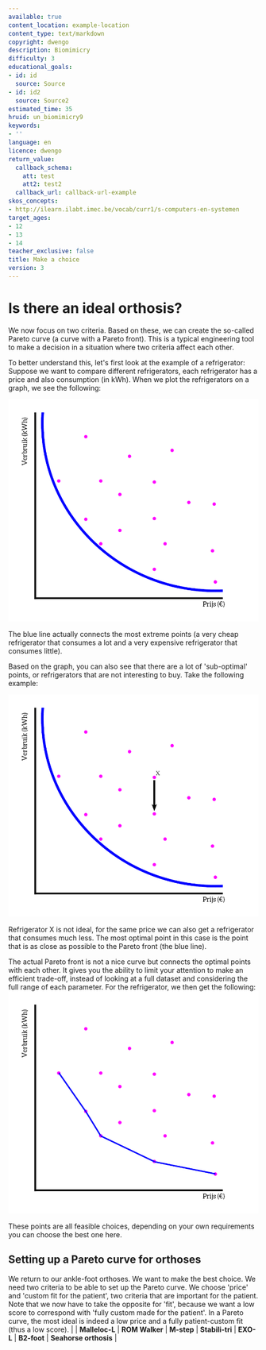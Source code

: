 ```yaml
---
available: true
content_location: example-location
content_type: text/markdown
copyright: dwengo
description: Biomimicry
difficulty: 3
educational_goals:
- id: id
  source: Source
- id: id2
  source: Source2
estimated_time: 35
hruid: un_biomimicry9
keywords:
- ''
language: en
licence: dwengo
return_value:
  callback_schema:
    att: test
    att2: test2
  callback_url: callback-url-example
skos_concepts:
- http://ilearn.ilabt.imec.be/vocab/curr1/s-computers-en-systemen
target_ages:
- 12
- 13
- 14
teacher_exclusive: false
title: Make a choice
version: 3
---
```

# Is there an ideal orthosis?
We now focus on two criteria. Based on these, we can create the so-called Pareto curve (a curve with a Pareto front). This is a typical engineering tool to make a decision in a situation where two criteria affect each other.

To better understand this, let's first look at the example of a refrigerator:<br>
Suppose we want to compare different refrigerators, each refrigerator has a price and also consumption (in kWh). When we plot the refrigerators on a graph, we see the following:

![](embed/Koelkast1.png "image")

The blue line actually connects the most extreme points (a very cheap refrigerator that consumes a lot and a very expensive refrigerator that consumes little).

Based on the graph, you can also see that there are a lot of 'sub-optimal' points, or refrigerators that are not interesting to buy. Take the following example:

![](embed/Koelkast2.png "image")

Refrigerator X is not ideal, for the same price we can also get a refrigerator that consumes much less. The most optimal point in this case is the point that is as close as possible to the Pareto front (the blue line).

The actual Pareto front is not a nice curve but connects the optimal points with each other. It gives you the ability to limit your attention to make an efficient trade-off, instead of looking at a full dataset and considering the full range of each parameter.
For the refrigerator, we then get the following:
![](embed/Koelkast3.png "image")

These points are all feasible choices, depending on your own requirements you can choose the best one here.

## Setting up a Pareto curve for orthoses
We return to our ankle-foot orthoses. We want to make the best choice.
We need two criteria to be able to set up the Pareto curve. We choose 'price' and 'custom fit for the patient', two criteria that are important for the patient. Note that we now have to take the opposite for 'fit', because we want a low score to correspond with 'fully custom made for the patient'. In a Pareto curve, the most ideal is indeed a low price and a fully patient-custom fit (thus a low score).
|                 | **Malleloc-L** | **ROM Walker** | **M-step** | **Stabili-tri** | **EXO-L** | **B2-foot** | **Seahorse orthosis** |